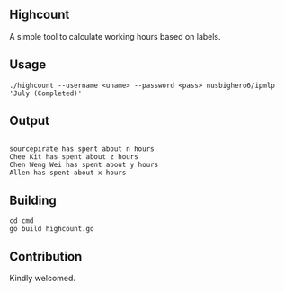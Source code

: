 ## Highcount

A simple tool to calculate working hours based on labels. 

## Usage

```
./highcount --username <uname> --password <pass> nusbighero6/ipmlp 'July (Completed)'
```

## Output

```

sourcepirate has spent about n hours
Chee Kit has spent about z hours
Chen Weng Wei has spent about y hours
Allen has spent about x hours

```

## Building

```
cd cmd
go build highcount.go

```

## Contribution

Kindly welcomed.